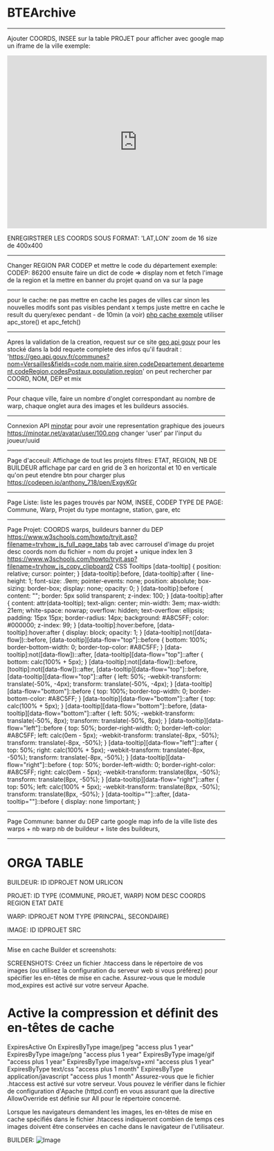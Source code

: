 # BTEArchive
--- 
Ajouter COORDS, INSEE sur la table PROJET
pour afficher avec google map un iframe de la ville
exemple:

<iframe width="600" height="400" frameborder="0" scrolling="no" marginheight="0" marginwidth="0" sandbox="allow-forms allow-scripts allow-same-origin" src="https://www.geoportail.gouv.fr/embed/visu.html?c=0.266497,46.343612&z=16&v0=PLAN.IGN::GEOPORTAIL:GPP:TMS(1;s:classique)&l1=GEOGRAPHICALGRIDSYSTEMS.PLANIGNV2::GEOPORTAIL:OGC:WMTS(0.87)&permalink=yes" allowfullscreen></iframe>
<!-- lat:0.266497 lon: 46.343612 -->
<!-- zoom: popu * 0.1  ///// A VOIR PRSK CA MARCHE PAS-->

ENREGIRSTRER LES COORDS SOUS FORMAT: 'LAT,LON'
zoom de 16
size de 400x400

--- 
Changer REGION PAR CODEP et mettre le code du département
exemple:
CODEP: 86200
ensuite faire un dict de code => display nom
et fetch l'image de la region et la mettre en banner du projet quand on va sur la page

---
pour le cache:
ne pas mettre en cache les pages de villes car sinon les nouvelles modifs sont pas visibles pendant x temps
juste mettre en cache le result du query/exec pendant - de 10min (a voir)
[php cache exemple](https://www.sitepoint.com/php-cache/)
utiliser apc_store() et apc_fetch()

---
Apres la validation de la creation, request sur ce site [geo api gouv](https://geo.api.gouv.fr/decoupage-administratif/communes) pour les stocké dans la bdd
requete complete des infos qu'il faudrait : 'https://geo.api.gouv.fr/communes?nom=Versailles&fields=code,nom,mairie,siren,codeDepartement,departement,codeRegion,codesPostaux,population,region'
on peut rechercher par COORD, NOM, DEP et mix

---
Pour chaque ville, faire un nombre d'onglet correspondant au nombre de warp, chaque onglet aura des images et les buildeurs associés.

---
Connexion API [minotar](https://minotar.net/)
pour avoir une representation graphique des joueurs
https://minotar.net/avatar/user/100.png changer 'user' par l'input du joueur/uuid

---
Page d'acceuil:
Affichage de tout les projets
filtres: ETAT, REGION, NB DE BUILDEUR
affichage par card en grid de 3 en horizontal et 10 en verticale qu'on peut etendre
btn pour charger plus
https://codepen.io/anthony_718/pen/ExgyKGr

---
Page Liste: 
liste les pages trouvés par NOM, INSEE, CODEP
TYPE DE PAGE: Commune, Warp, Projet du type montagne, station, gare, etc

---
Page Projet:
COORDS
warps,
buildeurs
banner du DEP
https://www.w3schools.com/howto/tryit.asp?filename=tryhow_js_full_page_tabs
tab avec carrousel d'image du projet
    desc
    coords
nom du fichier = nom du projet + unique index len 3
https://www.w3schools.com/howto/tryit.asp?filename=tryhow_js_copy_clipboard2
<span data-tooltip="Tooltip help here!" data-flow="right">CSS Tooltips</span>
[data-tooltip] {
  position: relative;
  cursor: pointer;
}
[data-tooltip]:before,
[data-tooltip]:after {
  line-height: 1;
  font-size: .9em;
  pointer-events: none;
  position: absolute;
  box-sizing: border-box;
  display: none;
  opacity: 0;
}
[data-tooltip]:before {
  content: "";
  border: 5px solid transparent;
  z-index: 100;
}
[data-tooltip]:after {
  content: attr(data-tooltip);
  text-align: center;
  min-width: 3em;
  max-width: 21em;
  white-space: nowrap;
  overflow: hidden;
  text-overflow: ellipsis;
  padding: 15px 15px;
  border-radius: 14px;
  background: #A8C5FF;
  color: #000000;
  z-index: 99;
}
[data-tooltip]:hover:before,
[data-tooltip]:hover:after {
  display: block;
  opacity: 1;
}
[data-tooltip]:not([data-flow])::before,
[data-tooltip][data-flow="top"]::before {
  bottom: 100%;
  border-bottom-width: 0;
  border-top-color: #A8C5FF;
}
[data-tooltip]:not([data-flow])::after,
[data-tooltip][data-flow="top"]::after {
  bottom: calc(100% + 5px);
}
[data-tooltip]:not([data-flow])::before, [tooltip]:not([data-flow])::after,
[data-tooltip][data-flow="top"]::before,
[data-tooltip][data-flow="top"]::after {
  left: 50%;
  -webkit-transform: translate(-50%, -4px);
          transform: translate(-50%, -4px);
}
[data-tooltip][data-flow="bottom"]::before {
  top: 100%;
  border-top-width: 0;
  border-bottom-color: #A8C5FF;
}
[data-tooltip][data-flow="bottom"]::after {
  top: calc(100% + 5px);
}
[data-tooltip][data-flow="bottom"]::before, [data-tooltip][data-flow="bottom"]::after {
  left: 50%;
  -webkit-transform: translate(-50%, 8px);
          transform: translate(-50%, 8px);
}
[data-tooltip][data-flow="left"]::before {
  top: 50%;
  border-right-width: 0;
  border-left-color: #A8C5FF;
  left: calc(0em - 5px);
  -webkit-transform: translate(-8px, -50%);
          transform: translate(-8px, -50%);
}
[data-tooltip][data-flow="left"]::after {
  top: 50%;
  right: calc(100% + 5px);
  -webkit-transform: translate(-8px, -50%);
          transform: translate(-8px, -50%);
}
[data-tooltip][data-flow="right"]::before {
  top: 50%;
  border-left-width: 0;
  border-right-color: #A8C5FF;
  right: calc(0em - 5px);
  -webkit-transform: translate(8px, -50%);
          transform: translate(8px, -50%);
}
[data-tooltip][data-flow="right"]::after {
  top: 50%;
  left: calc(100% + 5px);
  -webkit-transform: translate(8px, -50%);
          transform: translate(8px, -50%);
}
[data-tooltip=""]::after, [data-tooltip=""]::before {
  display: none !important;
}


---
Page Commune:
banner du DEP
carte google map
info de la ville
liste des warps + nb warp
nb de buildeur + liste des buildeurs,

---
# ORGA TABLE
BUILDEUR:
ID
IDPROJET
NOM
URLICON

PROJET:
ID
TYPE (COMMUNE, PROJET, WARP)
NOM
DESC
COORDS
REGION
ETAT
DATE

WARP:
IDPROJET
NOM
TYPE (PRINCPAL, SECONDAIRE)

IMAGE:
ID
IDPROJET
SRC


---
Mise en cache Builder et screenshots:


SCREENSHOTS: 
Créez un fichier .htaccess dans le répertoire de vos images (ou utilisez la configuration du serveur web si vous préférez) pour spécifier les en-têtes de mise en cache. Assurez-vous que le module mod_expires est activé sur votre serveur Apache.
# Active la compression et définit des en-têtes de cache
<IfModule mod_expires.c>
    ExpiresActive On
    ExpiresByType image/jpeg "access plus 1 year"
    ExpiresByType image/png "access plus 1 year"
    ExpiresByType image/gif "access plus 1 year"
    ExpiresByType image/svg+xml "access plus 1 year"
    ExpiresByType text/css "access plus 1 month"
    ExpiresByType application/javascript "access plus 1 month"
</IfModule>
Assurez-vous que le fichier .htaccess est activé sur votre serveur. Vous pouvez le vérifier dans le fichier de configuration d'Apache (httpd.conf) en vous assurant que la directive AllowOverride est définie sur All pour le répertoire concerné.

Lorsque les navigateurs demandent les images, les en-têtes de mise en cache spécifiés dans le fichier .htaccess indiqueront combien de temps ces images doivent être conservées en cache dans le navigateur de l'utilisateur.

BUILDER:
<img src="URL_DE_L_IMAGE" alt="Image" cache-control="max-age=600">
